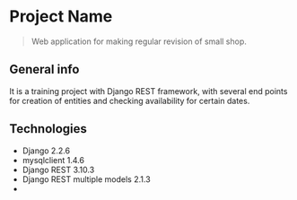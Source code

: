 # Project Name
> Web application for making regular revision
>of small shop.
>

<!---
* [Setup](#setup)
* [Features](#features)
* [Status](#status)
* [Manual with screenshots](#https://github.com/jmishev/python_inventory/blob/master/Manual%20.docx)
* [Contact](#contact)
-->
## General info

It is a training project with Django REST framework, with several end points 
for creation of entities and checking availability for certain dates. 

## Technologies
* Django 2.2.6
* mysqlclient 1.4.6
* Django REST 3.10.3
* Django REST multiple models 2.1.3
* 

<!---

## Code Examples
Show examples of usage:
`put-your-code-here`

## Features
List of features ready and TODOs for future development
* Awesome feature 1
* Awesome feature 2
* Awesome feature 3

To-do list:
* Wow improvement to be done 1
* Wow improvement to be done 2

## Status
Project is: _in progress_, _finished_, _no longer continue_ and why?

## Inspiration
Add here credits. Project inspired by..., based on...

## Contact
Created by [@flynerdpl](https://www.flynerd.pl/) - feel free to contact me!

-->